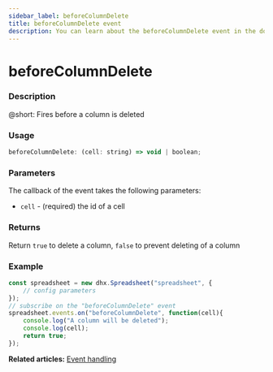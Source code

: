 ```yaml
---
sidebar_label: beforeColumnDelete
title: beforeColumnDelete event
description: You can learn about the beforeColumnDelete event in the documentation of the DHTMLX JavaScript Spreadsheet library. Browse developer guides and API reference, try out code examples and live demos, and download a free 30-day evaluation version of DHTMLX Spreadsheet.
---
```


# beforeColumnDelete

### Description

@short: Fires before a column is deleted

### Usage

~~~jsx
beforeColumnDelete: (cell: string) => void | boolean;
~~~

### Parameters

The callback of the event takes the following parameters:

- `cell` - (required) the id of a cell

### Returns

Return `true` to delete a column, `false` to prevent deleting of a column

### Example

~~~jsx {5-9}
const spreadsheet = new dhx.Spreadsheet("spreadsheet", {
    // config parameters
});
// subscribe on the "beforeColumnDelete" event
spreadsheet.events.on("beforeColumnDelete", function(cell){
	console.log("A column will be deleted");
    console.log(cell);
    return true;
});
~~~

**Related articles:** [Event handling](handling_events.md)